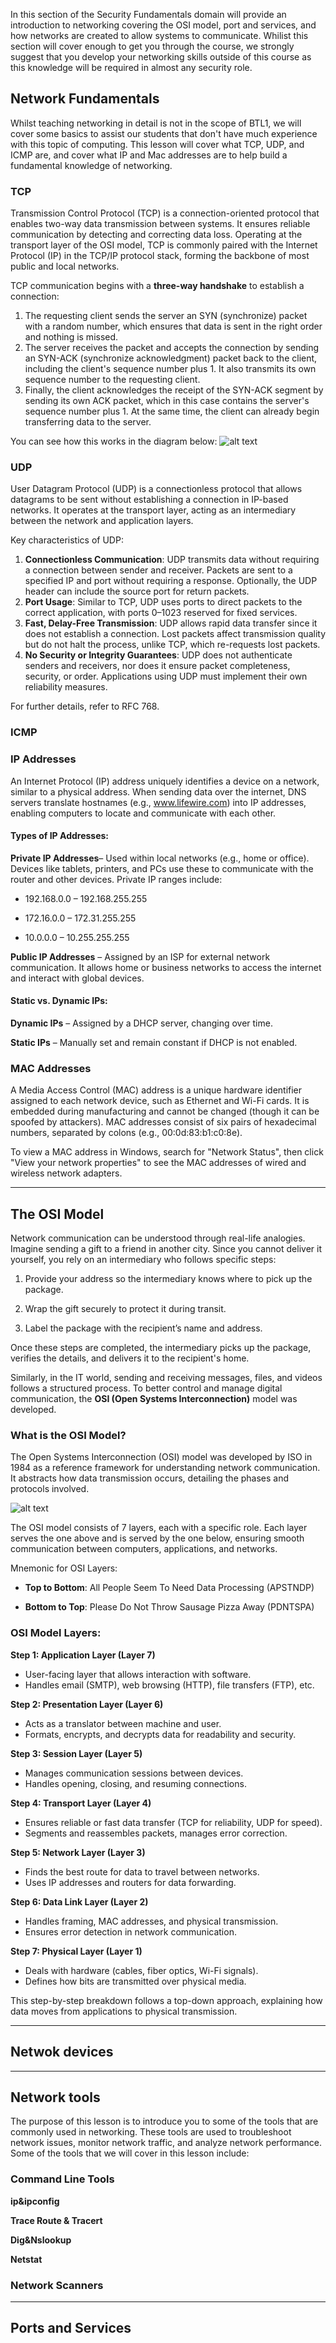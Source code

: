 In this section of the Security Fundamentals domain will provide an introduction to networking covering the OSI model, port and services, and how networks are created to allow systems to communicate. Whilist this section will cover enough to get you through the course, we strongly suggest that you develop your networking skills outside of this course as this knowledge will be required in almost any security role.

## Network Fundamentals
Whilst teaching networking in detail is not in the scope of BTL1, we will cover some basics to assist our students that don't have much experience with this topic of computing. This lesson will cover what TCP, UDP, and ICMP are, and cover what IP and Mac addresses are to help build a fundamental knowledge of networking.
### TCP

Transmission Control Protocol (TCP) is a connection-oriented protocol that enables two-way data transmission between systems. It ensures reliable communication by detecting and correcting data loss. Operating at the transport layer of the OSI model, TCP is commonly paired with the Internet Protocol (IP) in the TCP/IP protocol stack, forming the backbone of most public and local networks.

TCP communication begins with a **three-way handshake** to establish a connection:

1. The requesting client sends the server an SYN (synchronize) packet with a random number, which ensures
that data is sent in the right order and nothing is missed.
2. The server receives the packet and accepts the connection by sending an SYN-ACK (synchronize acknowledgment) packet back to the client, including the client's sequence number plus 1. It also transmits its own sequence number to the requesting client.
3. Finally, the client acknowledges the receipt of the SYN-ACK segment by sending its own ACK packet, which in this case contains the server's sequence number plus 1. At the same time, the client can already begin transferring data to the server.

You can see how this works in the diagram below:
![alt text](image.png)

### UDP

User Datagram Protocol (UDP) is a connectionless protocol that allows datagrams to be sent without establishing a connection in IP-based networks. It operates at the transport layer, acting as an intermediary between the network and application layers.

Key characteristics of UDP:

1. **Connectionless Communication**: UDP transmits data without requiring a connection between sender and receiver. Packets are sent to a specified IP and port without requiring a response. Optionally, the UDP header can include the source port for return packets.
2. **Port Usage**: Similar to TCP, UDP uses ports to direct packets to the correct application, with ports 0–1023 reserved for fixed services.
3. **Fast, Delay-Free Transmission**: UDP allows rapid data transfer since it does not establish a connection. Lost packets affect transmission quality but do not halt the process, unlike TCP, which re-requests lost packets.
4. **No Security or Integrity Guarantees**: UDP does not authenticate senders and receivers, nor does it ensure packet completeness, security, or order. Applications using UDP must implement their own reliability measures.

For further details, refer to RFC 768.

### ICMP

### IP Addresses

An Internet Protocol (IP) address uniquely identifies a device on a network, similar to a physical address. When sending data over the internet, DNS servers translate hostnames (e.g., www.lifewire.com) into IP addresses, enabling computers to locate and communicate with each other.

#### Types of IP Addresses:
**Private IP Addresses**– Used within local networks (e.g., home or office). Devices like tablets, printers, and PCs use these to communicate with the router and other devices. Private IP ranges include:

- 192.168.0.0 – 192.168.255.255

- 172.16.0.0 – 172.31.255.255

- 10.0.0.0 – 10.255.255.255

**Public IP Addresses** – Assigned by an ISP for external network communication. It allows home or business networks to access the internet and interact with global devices.

#### Static vs. Dynamic IPs:
**Dynamic IPs** – Assigned by a DHCP server, changing over time.

**Static IPs** – Manually set and remain constant if DHCP is not enabled.

### MAC Addresses
A Media Access Control (MAC) address is a unique hardware identifier assigned to each network device, such as Ethernet and Wi-Fi cards. It is embedded during manufacturing and cannot be changed (though it can be spoofed by attackers). MAC addresses consist of six pairs of hexadecimal numbers, separated by colons (e.g., 00:0d:83:b1:c0:8e).

To view a MAC address in Windows, search for "Network Status", then click "View your network properties" to see the MAC addresses of wired and wireless network adapters.

****
## The OSI Model
Network communication can be understood through real-life analogies. Imagine sending a gift to a friend in another city. Since you cannot deliver it yourself, you rely on an intermediary who follows specific steps:

1. Provide your address so the intermediary knows where to pick up the package.

2. Wrap the gift securely to protect it during transit.

2. Label the package with the recipient’s name and address.

Once these steps are completed, the intermediary picks up the package, verifies the details, and delivers it to the recipient's home.

Similarly, in the IT world, sending and receiving messages, files, and videos follows a structured process. To better control and manage digital communication, the **OSI (Open Systems Interconnection)** model was developed.

### What is the OSI Model?
The Open Systems Interconnection (OSI) model was developed by ISO in 1984 as a reference framework for understanding network communication. It abstracts how data transmission occurs, detailing the phases and protocols involved.

![alt text](image-1.png)

The OSI model consists of 7 layers, each with a specific role. Each layer serves the one above and is served by the one below, ensuring smooth communication between computers, applications, and networks.

Mnemonic for OSI Layers:
- **Top to Bottom**: All People Seem To Need Data Processing (APSTNDP)

- **Bottom to Top**: Please Do Not Throw Sausage Pizza Away (PDNTSPA)

### OSI Model Layers:

**Step 1: Application Layer (Layer 7)**
- User-facing layer that allows interaction with software.
- Handles email (SMTP), web browsing (HTTP), file transfers (FTP), etc.

**Step 2: Presentation Layer (Layer 6)**
- Acts as a translator between machine and user.
- Formats, encrypts, and decrypts data for readability and security.

**Step 3: Session Layer (Layer 5)**
- Manages communication sessions between devices.
- Handles opening, closing, and resuming connections.

**Step 4: Transport Layer (Layer 4)**
- Ensures reliable or fast data transfer (TCP for reliability, UDP for speed).
- Segments and reassembles packets, manages error correction.

**Step 5: Network Layer (Layer 3)**
- Finds the best route for data to travel between networks.
- Uses IP addresses and routers for data forwarding.

**Step 6: Data Link Layer (Layer 2)**
- Handles framing, MAC addresses, and physical transmission.
- Ensures error detection in network communication.

**Step 7: Physical Layer (Layer 1)**
- Deals with hardware (cables, fiber optics, Wi-Fi signals).
- Defines how bits are transmitted over physical media.

This step-by-step breakdown follows a top-down approach, explaining how data moves from applications to physical transmission.

****
## Netwok devices

****
## Network tools

The purpose of this lesson is to introduce you to some of the tools that are commonly used in networking. These tools are used to troubleshoot network issues, monitor network traffic, and analyze network performance. Some of the tools that we will cover in this lesson include:

### Command Line Tools
**ip&ipconfig**

**Trace Route & Tracert**

**Dig&Nslookup**

**Netstat**

### Network Scanners


****

## Ports and Services
